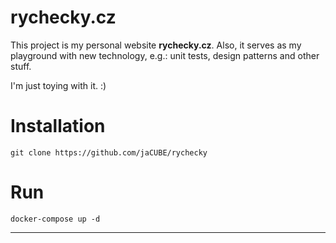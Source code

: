 # rychecky.cz

This project is my personal website **rychecky.cz**.
Also, it serves as my playground with new technology, e.g.: unit tests,
design patterns and other stuff.

I'm just toying with it. :)

# Installation
```
git clone https://github.com/jaCUBE/rychecky
```

# Run
```
docker-compose up -d
```

<hr />

<p class="center">
    <img src="http://rychecky.cz/assets/UML/controllers.png" alt="" />
</p>
<p class="center">
    <img src="http://rychecky.cz/assets/UML/database.png" alt="" />
</p>